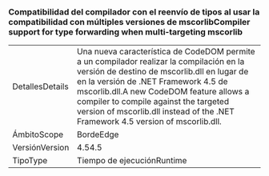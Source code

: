 ### <a name="compiler-support-for-type-forwarding-when-multi-targeting-mscorlib"></a><span data-ttu-id="eb3b8-101">Compatibilidad del compilador con el reenvío de tipos al usar la compatibilidad con múltiples versiones de mscorlib</span><span class="sxs-lookup"><span data-stu-id="eb3b8-101">Compiler support for type forwarding when multi-targeting mscorlib</span></span>

|   |   |
|---|---|
|<span data-ttu-id="eb3b8-102">Detalles</span><span class="sxs-lookup"><span data-stu-id="eb3b8-102">Details</span></span>|<span data-ttu-id="eb3b8-103">Una nueva característica de CodeDOM permite a un compilador realizar la compilación en la versión de destino de mscorlib.dll en lugar de en la versión de .NET Framework 4.5 de mscorlib.dll.</span><span class="sxs-lookup"><span data-stu-id="eb3b8-103">A new CodeDOM feature allows a compiler to compile against the targeted version of mscorlib.dll instead of the .NET Framework 4.5 version of mscorlib.dll.</span></span>|
|<span data-ttu-id="eb3b8-104">Ámbito</span><span class="sxs-lookup"><span data-stu-id="eb3b8-104">Scope</span></span>|<span data-ttu-id="eb3b8-105">Borde</span><span class="sxs-lookup"><span data-stu-id="eb3b8-105">Edge</span></span>|
|<span data-ttu-id="eb3b8-106">Versión</span><span class="sxs-lookup"><span data-stu-id="eb3b8-106">Version</span></span>|<span data-ttu-id="eb3b8-107">4.5</span><span class="sxs-lookup"><span data-stu-id="eb3b8-107">4.5</span></span>|
|<span data-ttu-id="eb3b8-108">Tipo</span><span class="sxs-lookup"><span data-stu-id="eb3b8-108">Type</span></span>|<span data-ttu-id="eb3b8-109">Tiempo de ejecución</span><span class="sxs-lookup"><span data-stu-id="eb3b8-109">Runtime</span></span>|


